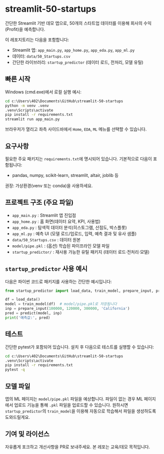 # streamlit-50-startups

간단한 Streamlit 기반 데모 앱으로, 50개의 스타트업 데이터를 이용해 회사의 수익(Profit)을 예측합니다.

이 레포지토리는 다음을 포함합니다:
- Streamlit 앱: `app_main.py`, `app_home.py`, `app_eda.py`, `app_ml.py`
- 데이터: `data/50_Startups.csv`
- 간단한 라이브러리: `startup_predictor` (데이터 로드, 전처리, 모델 유틸)

## 빠른 시작

Windows (cmd.exe)에서 로컬 실행 예시:

```bat
cd c:\Users\402\Documents\GitHub\streamlit-50-startups
python -m venv .venv
.venv\Scripts\activate
pip install -r requirements.txt
streamlit run app_main.py
```

브라우저가 열리고 좌측 사이드바에서 `Home`, `EDA`, `ML` 메뉴를 선택할 수 있습니다.

## 요구사항

필요한 주요 패키지는 `requirements.txt`에 명시되어 있습니다. 기본적으로 다음이 포함됩니다:
- pandas, numpy, scikit-learn, streamlit, altair, joblib 등

권장: 가상환경(venv 또는 conda)을 사용하세요.

## 프로젝트 구조 (주요 파일)

- `app_main.py` : Streamlit 앱 진입점
- `app_home.py` : 홈 화면(데이터 요약, KPI, 사용법)
- `app_eda.py` : 탐색적 데이터 분석(히스토그램, 산점도, 박스플롯)
- `app_ml.py` : 예측 UI (모델 로드/업로드, 입력, 예측 결과 및 유사 샘플)
- `data/50_Startups.csv` : 데이터 원본
- `model/pipe.pkl` : (옵션) 학습된 파이프라인 모델 파일
- `startup_predictor/` : 재사용 가능한 유틸 패키지 (데이터 로드·전처리·모델)

## `startup_predictor` 사용 예시

다음은 파이썬 코드로 패키지를 사용하는 간단한 예시입니다:

```python
from startup_predictor import load_data, train_model, prepare_input, predict

df = load_data()
model = train_model(df)  # model/pipe.pkl로 저장됩니다
inp = prepare_input(100000, 120000, 300000, 'California')
pred = predict(model, inp)
print('예측값:', pred)
```

## 테스트

간단한 pytest가 포함되어 있습니다. 설치 후 다음으로 테스트를 실행할 수 있습니다:

```bat
cd c:\Users\402\Documents\GitHub\streamlit-50-startups
.venv\Scripts\activate
pip install -r requirements.txt
pytest -q
```

## 모델 파일

앱의 ML 페이지는 `model/pipe.pkl` 파일을 예상합니다. 파일이 없는 경우 ML 페이지에서 업로드 기능을 통해 `.pkl` 파일을 업로드할 수 있습니다. 원하시면 `startup_predictor`의 `train_model`을 이용해 자동으로 학습해서 파일을 생성하도록 도와드릴게요.

## 기여 및 라이선스

자유롭게 포크하고 개선사항을 PR로 보내주세요. 본 레포는 교육/데모 목적입니다.

